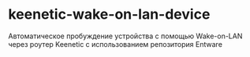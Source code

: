 # keenetic-wake-on-lan-device
Автоматическое пробуждение устройства с помощью Wake-on-LAN через роутер Keenetic с использованием репозитория Entware
